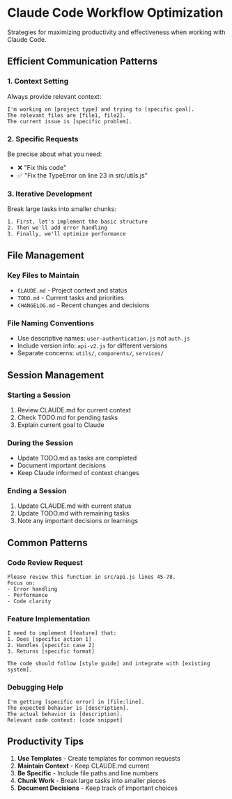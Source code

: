 # Claude Code Workflow Optimization

Strategies for maximizing productivity and effectiveness when working with Claude Code.

## Efficient Communication Patterns

### 1. Context Setting
Always provide relevant context:
```
I'm working on [project type] and trying to [specific goal].
The relevant files are [file1, file2].
The current issue is [specific problem].
```

### 2. Specific Requests
Be precise about what you need:
- ❌ "Fix this code"
- ✅ "Fix the TypeError on line 23 in src/utils.js"

### 3. Iterative Development
Break large tasks into smaller chunks:
```
1. First, let's implement the basic structure
2. Then we'll add error handling
3. Finally, we'll optimize performance
```

## File Management

### Key Files to Maintain
- `CLAUDE.md` - Project context and status
- `TODO.md` - Current tasks and priorities
- `CHANGELOG.md` - Recent changes and decisions

### File Naming Conventions
- Use descriptive names: `user-authentication.js` not `auth.js`
- Include version info: `api-v2.js` for different versions
- Separate concerns: `utils/`, `components/`, `services/`

## Session Management

### Starting a Session
1. Review CLAUDE.md for current context
2. Check TODO.md for pending tasks
3. Explain current goal to Claude

### During the Session
- Update TODO.md as tasks are completed
- Document important decisions
- Keep Claude informed of context changes

### Ending a Session
1. Update CLAUDE.md with current status
2. Update TODO.md with remaining tasks
3. Note any important decisions or learnings

## Common Patterns

### Code Review Request
```
Please review this function in src/api.js lines 45-78.
Focus on:
- Error handling
- Performance
- Code clarity
```

### Feature Implementation
```
I need to implement [feature] that:
1. Does [specific action 1]
2. Handles [specific case 2]
3. Returns [specific format]

The code should follow [style guide] and integrate with [existing system].
```

### Debugging Help
```
I'm getting [specific error] in [file:line].
The expected behavior is [description].
The actual behavior is [description].
Relevant code context: [code snippet]
```

## Productivity Tips

1. **Use Templates** - Create templates for common requests
2. **Maintain Context** - Keep CLAUDE.md current
3. **Be Specific** - Include file paths and line numbers
4. **Chunk Work** - Break large tasks into smaller pieces
5. **Document Decisions** - Keep track of important choices
